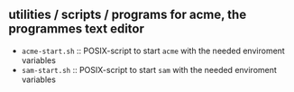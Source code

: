 ## utilities / scripts / programs for acme, the programmes text editor
+ `acme-start.sh` :: POSIX-script to start `acme` with the needed enviroment variables
+ `sam-start.sh`  :: POSIX-script to start `sam` with the needed enviroment variables

